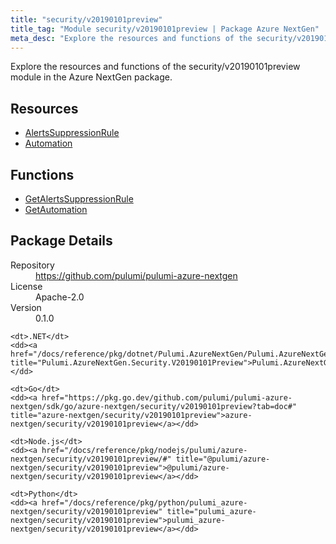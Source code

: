 ```yaml
---
title: "security/v20190101preview"
title_tag: "Module security/v20190101preview | Package Azure NextGen"
meta_desc: "Explore the resources and functions of the security/v20190101preview module in the Azure NextGen package."
---
```


<!-- WARNING: this file was generated by Pulumi Docs Generator. -->
<!-- Do not edit by hand unless you're certain you know what you are doing! -->

Explore the resources and functions of the security/v20190101preview module in the Azure NextGen package.

<h2 id="resources">Resources</h2>
<ul class="api">
    <li><a href="alertssuppressionrule" title="AlertsSuppressionRule"><span class="symbol resource"></span>AlertsSuppressionRule</a></li>
    <li><a href="automation" title="Automation"><span class="symbol resource"></span>Automation</a></li>
</ul>

<h2 id="functions">Functions</h2>
<ul class="api">
    <li><a href="getalertssuppressionrule" title="GetAlertsSuppressionRule"><span class="symbol function"></span>GetAlertsSuppressionRule</a></li>
    <li><a href="getautomation" title="GetAutomation"><span class="symbol function"></span>GetAutomation</a></li>
</ul>

<h2 id="package-details">Package Details</h2>
<dl class="package-details">
	<dt>Repository</dt>
	<dd><a href="https://github.com/pulumi/pulumi-azure-nextgen">https://github.com/pulumi/pulumi-azure-nextgen</a></dd>
	<dt>License</dt>
	<dd>Apache-2.0</dd>
	<dt>Version</dt>
	<dd>0.1.0</dd>
</dl>



<dl class="tabular">

    <dt>.NET</dt>
    <dd><a href="/docs/reference/pkg/dotnet/Pulumi.AzureNextGen/Pulumi.AzureNextGen.Security.V20190101Preview.html" title="Pulumi.AzureNextGen.Security.V20190101Preview">Pulumi.AzureNextGen.Security.V20190101Preview</a></dd>

    <dt>Go</dt>
    <dd><a href="https://pkg.go.dev/github.com/pulumi/pulumi-azure-nextgen/sdk/go/azure-nextgen/security/v20190101preview?tab=doc#" title="azure-nextgen/security/v20190101preview">azure-nextgen/security/v20190101preview</a></dd>

    <dt>Node.js</dt>
    <dd><a href="/docs/reference/pkg/nodejs/pulumi/azure-nextgen/security/v20190101preview/#" title="@pulumi/azure-nextgen/security/v20190101preview">@pulumi/azure-nextgen/security/v20190101preview</a></dd>

    <dt>Python</dt>
    <dd><a href="/docs/reference/pkg/python/pulumi_azure-nextgen/security/v20190101preview" title="pulumi_azure-nextgen/security/v20190101preview">pulumi_azure-nextgen/security/v20190101preview</a></dd>

</dl>

